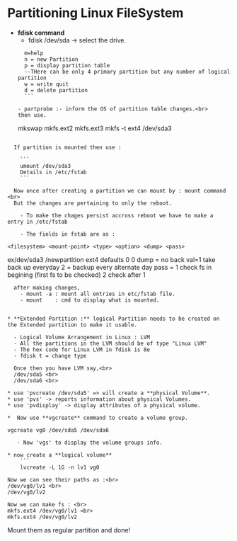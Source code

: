 # Partitioning Linux FileSystem


* **fdisk command** <br>
    - fdisk /dev/sda -> select the drive.
    ```
      m=help
      n = new Partition
      p = display partition table
      --THere can be only 4 primary partition but any number of logical partition
      w = write quit
      d = delete partition
      ```

  - partprobe :- inform the OS of partition table changes.<br>
  then use.

    ```
    mkswap
    mkfs.ext2
    mkfs.ext3
    mkfs -t ext4 /dev/sda3
```

  If partition is mounted then use :

    ```
    umount /dev/sda3
    Details in /etc/fstab
    ```

  Now once after creating a partition we can mount by : mount command <br>
  But the changes are pertaining to only the reboot.

    - To make the chages persist accross reboot we have to make a entry in /etc/fstab

    - The fields in fstab are as :
  ```  
    <filesystem> <mount-point> <type> <option> <dump> <pass>
  ex/dev/sda3     /newpartition ext4  defaults  0       0
  dump = no back
  val=1 take back up everyday
  2 = backup every alternate day
  pass = 1 check fs in begining (first fs to be checked)
  2 check after 1
```  
  after making changes,
    - mount -a : mount all entries in etc/fstab file.  
    - mount    : cmd to display what is mounted.


* **Extended Partition :** logical Partition needs to be created on the Extended partition to make it usable.

  - Logical Volume Arrangement in Linux : LVM
  - All the partitions in the LVM should be of type "Linux LVM"
  - The hex code for Linux LVM in fdisk is 8e
  - fdisk t = change type

  Once then you have LVM say,<br>
  /dev/sda5 <br>
  /dev/sda6 <br>

* use 'pvcreate /dev/sda5' => will create a **physical Volume**.
* use 'pvs' -> reports information about physical Volumes.
* use 'pvdisplay' -> display attributes of a physical volume.

*  Now use **vgcreate** command to create a volume group.
  ```
    vgcreate vg0 /dev/sda5 /dev/sda6
```
   - Now 'vgs' to display the volume groups info.

* now create a **logical volume**
    ```
    lvcreate -L 1G -n lv1 vg0
```
    Now we can see their paths as :<br>
    /dev/vg0/lv1 <br>
    /dev/vg0/lv2

    Now we can make fs : <br>
    mkfs.ext4 /dev/vg0/lv1 <br>
    mkfs.ext4 /dev/vg0/lv2

  Mount them as regular partition and done!
